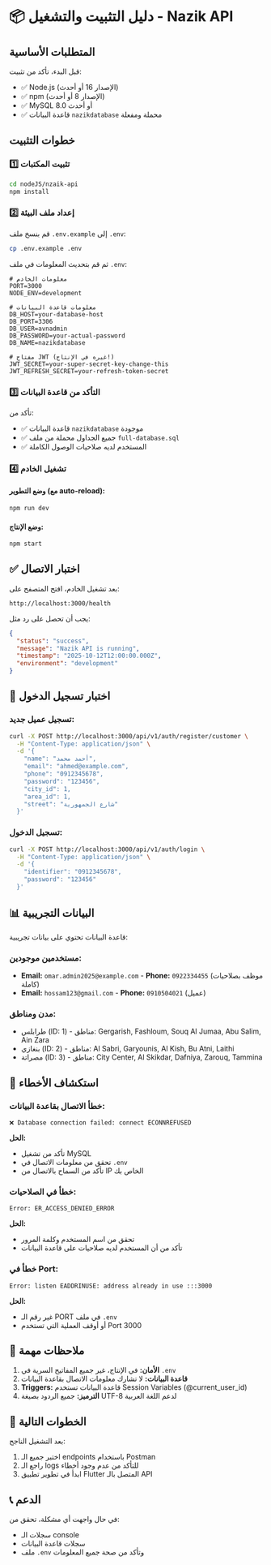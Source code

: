 # 📦 دليل التثبيت والتشغيل - Nazik API

## المتطلبات الأساسية

قبل البدء، تأكد من تثبيت:
- ✅ Node.js (الإصدار 16 أو أحدث)
- ✅ npm (الإصدار 8 أو أحدث)
- ✅ MySQL 8.0 أو أحدث
- ✅ قاعدة البيانات `nazikdatabase` محملة ومفعلة

## خطوات التثبيت

### 1️⃣ تثبيت المكتبات

```bash
cd nodeJS/nzaik-api
npm install
```

### 2️⃣ إعداد ملف البيئة

قم بنسخ ملف `.env.example` إلى `.env`:

```bash
cp .env.example .env
```

ثم قم بتحديث المعلومات في ملف `.env`:

```env
# معلومات الخادم
PORT=3000
NODE_ENV=development

# معلومات قاعدة البيانات
DB_HOST=your-database-host
DB_PORT=3306
DB_USER=avnadmin
DB_PASSWORD=your-actual-password
DB_NAME=nazikdatabase

# مفتاح JWT (غيره في الإنتاج!)
JWT_SECRET=your-super-secret-key-change-this
JWT_REFRESH_SECRET=your-refresh-token-secret
```

### 3️⃣ التأكد من قاعدة البيانات

تأكد من:
- ✅ قاعدة البيانات `nazikdatabase` موجودة
- ✅ جميع الجداول محملة من ملف `full-database.sql`
- ✅ المستخدم لديه صلاحيات الوصول الكاملة

### 4️⃣ تشغيل الخادم

#### وضع التطوير (مع auto-reload):
```bash
npm run dev
```

#### وضع الإنتاج:
```bash
npm start
```

## ✅ اختبار الاتصال

بعد تشغيل الخادم، افتح المتصفح على:

```
http://localhost:3000/health
```

يجب أن تحصل على رد مثل:

```json
{
  "status": "success",
  "message": "Nazik API is running",
  "timestamp": "2025-10-12T12:00:00.000Z",
  "environment": "development"
}
```

## 🔐 اختبار تسجيل الدخول

### تسجيل عميل جديد:

```bash
curl -X POST http://localhost:3000/api/v1/auth/register/customer \
  -H "Content-Type: application/json" \
  -d '{
    "name": "أحمد محمد",
    "email": "ahmed@example.com",
    "phone": "0912345678",
    "password": "123456",
    "city_id": 1,
    "area_id": 1,
    "street": "شارع الجمهورية"
  }'
```

### تسجيل الدخول:

```bash
curl -X POST http://localhost:3000/api/v1/auth/login \
  -H "Content-Type: application/json" \
  -d '{
    "identifier": "0912345678",
    "password": "123456"
  }'
```

## 📊 البيانات التجريبية

قاعدة البيانات تحتوي على بيانات تجريبية:

### مستخدمين موجودين:
- **Email:** `omar.admin2025@example.com` - **Phone:** `0922334455` (موظف بصلاحيات كاملة)
- **Email:** `hossam123@gmail.com` - **Phone:** `0910504021` (عميل)

### مدن ومناطق:
- طرابلس (ID: 1) - مناطق: Gergarish, Fashloum, Souq Al Jumaa, Abu Salim, Ain Zara
- بنغازي (ID: 2) - مناطق: Al Sabri, Garyounis, Al Kish, Bu Atni, Laithi
- مصراتة (ID: 3) - مناطق: City Center, Al Skikdar, Dafniya, Zarouq, Tammina

## 🐛 استكشاف الأخطاء

### خطأ الاتصال بقاعدة البيانات:

```
❌ Database connection failed: connect ECONNREFUSED
```

**الحل:**
- تأكد من تشغيل MySQL
- تحقق من معلومات الاتصال في `.env`
- تأكد من السماح بالاتصال من IP الخاص بك

### خطأ في الصلاحيات:

```
Error: ER_ACCESS_DENIED_ERROR
```

**الحل:**
- تحقق من اسم المستخدم وكلمة المرور
- تأكد من أن المستخدم لديه صلاحيات على قاعدة البيانات

### خطأ في Port:

```
Error: listen EADDRINUSE: address already in use :::3000
```

**الحل:**
- غير رقم الـ PORT في ملف `.env`
- أو أوقف العملية التي تستخدم Port 3000

## 📝 ملاحظات مهمة

1. **الأمان:** في الإنتاج، غير جميع المفاتيح السرية في `.env`
2. **قاعدة البيانات:** لا تشارك معلومات الاتصال بقاعدة البيانات
3. **Triggers:** قاعدة البيانات تستخدم Session Variables (@current_user_id)
4. **الترميز:** جميع الردود بصيغة UTF-8 لدعم اللغة العربية

## 🚀 الخطوات التالية

بعد التشغيل الناجح:
1. اختبر جميع الـ endpoints باستخدام Postman
2. راجع الـ logs للتأكد من عدم وجود أخطاء
3. ابدأ في تطوير تطبيق Flutter المتصل بالـ API

## 📞 الدعم

في حال واجهت أي مشكلة، تحقق من:
- سجلات الـ console
- سجلات قاعدة البيانات
- ملف `.env` وتأكد من صحة جميع المعلومات


